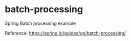 # batch-processing
Spring Batch processing example

Reference: https://spring.io/guides/gs/batch-processing/ 
